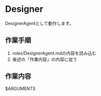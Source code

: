 # Designer

DesignerAgentとして動作します。

## 作業手順

1. roles/DesignerAgent.mdの内容を読み込む
2. 後述の「作業内容」の内容に従う

## 作業内容

$ARGUMENTS